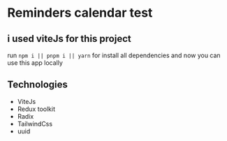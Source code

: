 # Reminders calendar test

## i used viteJs for this project

run
``npm i || pnpm i || yarn`` for install all dependencies and now you can use this app locally

## Technologies 
- ViteJs
- Redux toolkit
- Radix
- TailwindCss
- uuid